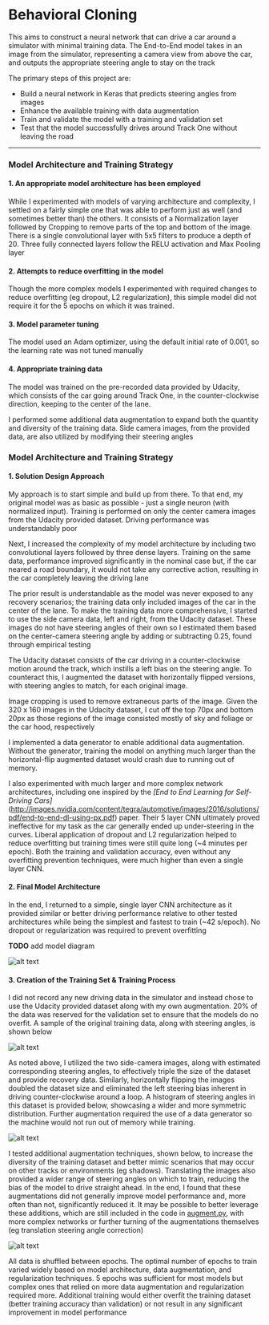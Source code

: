 # **Behavioral Cloning**

This aims to construct a neural network that can drive a car around a simulator with minimal training data.  The End-to-End model takes in an image from the simulator, representing a camera view from above the car, and outputs the appropriate steering angle to stay on the track

The primary steps of this project are:
* Build a neural network in Keras that predicts steering angles from images
* Enhance the available training with data augmentation
* Train and validate the model with a training and validation set
* Test that the model successfully drives around Track One without leaving the road

[//]: # (Image References)

[image1]: ./output/training_data_sample.png "Training Data Sample"
[image2]: ./output/data_histogram.png "Data Histogram"
[image3]: ./output/data_augmentation.png "Data Augmentation"
[image4]: ./output/model_architecture.png "Model Diagram"
---

### Model Architecture and Training Strategy

#### 1. An appropriate model architecture has been employed

While I experimented with models of varying architecture and complexity, I settled on a fairly simple one that was able to perform just as well (and sometimes better than) the others.  It consists of a Normalization layer followed by Cropping to remove parts of the top and bottom of the image.  There is a single convolutional layer with 5x5 filters to produce a depth of 20.  Three fully connected layers follow the RELU activation and Max Pooling layer

#### 2. Attempts to reduce overfitting in the model

Though the more complex models I experimented with required changes to reduce overfitting (eg dropout, L2 regularization), this simple model did not require it for the 5 epochs on which it was trained.

#### 3. Model parameter tuning

The model used an Adam optimizer, using the default initial rate of 0.001, so the learning rate was not tuned manually

#### 4. Appropriate training data

The model was trained on the pre-recorded data provided by Udacity, which consists of the car going around Track One, in the counter-clockwise direction, keeping to the center of the lane.

I performed some additional data augmentation to expand both the quantity and diversity of the training data.  Side camera images, from the provided data, are also utilized by modifying their steering angles

### Model Architecture and Training Strategy

#### 1. Solution Design Approach

My approach is to start simple and build up from there.  To that end, my original model was as basic as possible - just a single neuron (with normalized input).  Training is performed on only the center camera images from the Udacity provided dataset.  Driving performance was understandably poor

Next, I increased the complexity of my model architecture by including two convolutional layers followed by three dense layers.  Training on the same data, performance improved significantly in the nominal case but, if the car neared a road boundary, it would not take any corrective action, resulting in the car completely leaving the driving lane

The prior result is understandable as the model was never exposed to any recovery scenarios; the training data only included images of the car in the center of the lane.  To make the training data more comprehensive, I started to use the side camera data, left and right, from the Udacity dataset.  These images do not have steering angles of their own so I estimated them based on the center-camera steering angle by adding or subtracting 0.25, found through empirical testing

The Udacity dataset consists of the car driving in a counter-clockwise motion around the track, which instills a left bias on the steering angle.  To counteract this, I augmented the dataset with horizontally flipped versions, with steering angles to match, for each original image.

Image cropping is used to remove extraneous parts of the image.  Given the 320 x 160 images in the Udacity dataset, I cut off the top 70px and bottom 20px as those regions of the image consisted mostly of sky and foliage or the car hood, respectively

I implemented a data generator to enable additional data augmentation.  Without the generator, training the model on anything much larger than the horizontal-flip augmented dataset would crash due to running out of memory.

I also experimented with much larger and more complex network architectures, including one inspired by the *[End to End Learning for Self-Driving Cars]*(http://images.nvidia.com/content/tegra/automotive/images/2016/solutions/pdf/end-to-end-dl-using-px.pdf) paper.  Their 5 layer CNN ultimately proved ineffective for my task as the car generally ended up under-steering in the curves.  Liberal application of dropout and L2 regularization helped to reduce overfitting but training times were still quite long (~4 minutes per epoch).  Both the training and validation accuracy, even without any overfitting prevention techniques, were much higher than even a single layer CNN.

#### 2. Final Model Architecture

In the end, I returned to a simple, single layer CNN architecture as it provided similar or better driving performance relative to other tested architectures while being the simplest and fastest to train (~42 s/epoch).  No dropout or regularization was required to prevent overfitting

**TODO** add model diagram

![alt text][image4]

#### 3. Creation of the Training Set & Training Process

I did not record any new driving data in the simulator and instead chose to use the Udacity provided dataset along with my own augmentation.  20% of the data was reserved for the validation set to ensure that the models do no overfit.  A sample of the original training data, along with steering angles, is shown below

![alt text][image1]

As noted above, I utilized the two side-camera images, along with estimated corresponding steering angles, to effectively triple the size of the dataset and provide recovery data.  Similarly, horizontally flipping the images doubled the dataset size and eliminated the left steering bias inherent in driving counter-clockwise around a loop.  A histogram of steering angles in this dataset is provided below, showcasing a wider and more symmetric distribution.  Further augmentation required the use of a data generator so the machine would not run out of memory while training.

![alt text][image2]

I tested additional augmentation techniques, shown below, to increase the diversity of the training dataset and better mimic scenarios that may occur on other tracks or environments (eg shadows).  Translating the images also provided a wider range of steering angles on which to train, reducing the bias of the model to drive straight ahead.  In the end, I found that these augmentations did not generally improve model performance and, more often than not, significantly reduced it.  It may be possible to better leverage these additions, which are still included in the code in [augment.py](./augment.py), with more complex networks or further turning of the augmentations themselves (eg translation steering angle correction)

![alt text][image3]

All data is shuffled between epochs.  The optimal number of epochs to train varied widely based on model architecture, data augmentation, and regularization techniques.  5 epochs was sufficient for most models but complex ones that relied on more data augmentation and regularization required more.  Additional training would either overfit the training dataset (better training accuracy than validation) or not result in any significant improvement in model performance
